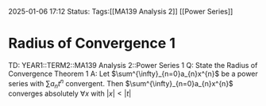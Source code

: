 2025-01-06 17:12
Status: 
Tags:[[MA139 Analysis 2]] [[Power Series]]
# Radius of Convergence 1

TD: YEAR1::TERM2::MA139 Analysis 2::Power Series 1
Q: State the Radius of Convergence Theorem 1
A: Let $\sum^{\infty}_{n=0}a_{n}x^{n}$  be a power series with $\sum a_{n}t^n$ convergent.
Then  $\sum^{\infty}_{n=0}a_{n}x^{n}$ converges absolutely $\forall x$ with $|x|<|t|$ 
<!--ID: 1736183939731-->
